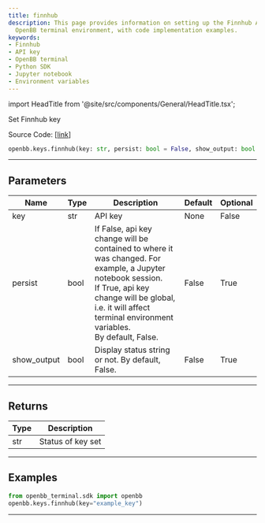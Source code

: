 ```yaml
---
title: finnhub
description: This page provides information on setting up the Finnhub API key in the
  OpenBB terminal environment, with code implementation examples.
keywords:
- Finnhub
- API key
- OpenBB terminal
- Python SDK
- Jupyter notebook
- Environment variables
---
```


import HeadTitle from '@site/src/components/General/HeadTitle.tsx';

<HeadTitle title="keys.finnhub - Reference | OpenBB SDK Docs" />

Set Finnhub key

Source Code: [[link](https://github.com/OpenBB-finance/OpenBB/tree/main/openbb_terminal/keys_model.py#L813)]

```python
openbb.keys.finnhub(key: str, persist: bool = False, show_output: bool = False)
```

---

## Parameters

| Name | Type | Description | Default | Optional |
| ---- | ---- | ----------- | ------- | -------- |
| key | str | API key | None | False |
| persist | bool | If False, api key change will be contained to where it was changed. For example, a Jupyter notebook session.<br/>If True, api key change will be global, i.e. it will affect terminal environment variables.<br/>By default, False. | False | True |
| show_output | bool | Display status string or not. By default, False. | False | True |


---

## Returns

| Type | Description |
| ---- | ----------- |
| str | Status of key set |
---

## Examples

```python
from openbb_terminal.sdk import openbb
openbb.keys.finnhub(key="example_key")
```

---
